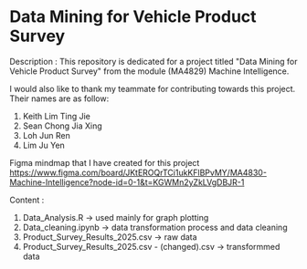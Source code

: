 # Data Mining for Vehicle Product Survey 

Description : This repository is dedicated for a project titled "Data Mining for Vehicle Product Survey" from the module (MA4829) Machine Intelligence. 

I would also like to thank my teammate for contributing towards this project. Their names are as follow:
1. Keith Lim Ting Jie
2. Sean Chong Jia Xing
3. Loh Jun Ren
4. Lim Ju Yen

Figma mindmap that I have created for this project 
https://www.figma.com/board/JKtEROQrTCi1ukKFlBPvMY/MA4830-Machine-Intelligence?node-id=0-1&t=KGWMn2yZkLVgDBJR-1

Content : 
1. Data_Analysis.R -> used mainly for graph plotting
2. Data_cleaning.ipynb -> data transformation process and data cleaning
3. Product_Survey_Results_2025.csv -> raw data
4. Product_Survey_Results_2025.csv - (changed).csv -> transformmed data
